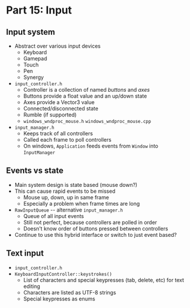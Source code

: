 # Part 15: Input



## Input system

* Abstract over various input devices
    * Keyboard
    * Gamepad
    * Touch
    * Pen
    * Synergy
* `input_controller.h`
    * Controller is a collection of named *buttons* and *axes*
    * Buttons provide a float value and an up/down state
    * Axes provide a Vector3 value
    * Connected/disconnected state
    * Rumble (if supported)
    * `windows_wndproc_mouse.h` `windows_wndproc_mouse.cpp`
* `input_manager.h`
    * Keeps track of all controllers
    * Called each frame to poll controllers
    * On windows, `Application` feeds events from `Window` into `InputManager`



## Events vs state

* Main system design is state based (mouse down?)
* This can cause rapid events to be missed
    * Mouse up, down, up in same frame
    * Especially a problem when frame times are long
* `RawInputQueue` -- alternative `input_manager.h`
    * Queue of all input events
    * Still not perfect, because controllers are polled in order
    * Doesn't know order of buttons pressed between controllers
* Continue to use this hybrid interface or switch to just event based?



## Text input

* `input_controller.h`
* `KeyboardInputController::keystrokes()`
    * List of characters and special keypresses (tab, delete, etc) for text editing
    * Characters are listed as UTF-8 strings
    * Special keypresses as enums

